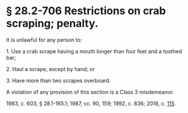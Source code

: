 # § 28.2-706 Restrictions on crab scraping; penalty.

<p>It is unlawful for any person to:</p><p>1. Use a crab scrape having a mouth longer than four feet and a toothed bar;</p><p>2. Haul a scrape, except by hand; or</p><p>3. Have more than two scrapes overboard.</p><p>A violation of any provision of this section is a Class 3 misdemeanor.</p><p>1983, c. 603, § 28.1-165.1; 1987, cc. 90, 159; 1992, c. 836; 2018, c. <a href='http://lis.virginia.gov/cgi-bin/legp604.exe?181+ful+CHAP0115'>115</a>.</p>